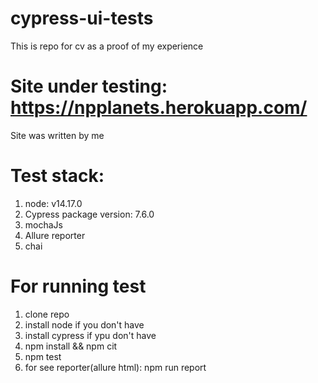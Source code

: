# cypress-ui-tests
This is repo for cv as a proof of my experience 
# Site under testing: https://npplanets.herokuapp.com/     
Site was written by me
# Test stack: 
1. node: v14.17.0
2. Cypress package version: 7.6.0
3. mochaJs
4. Allure reporter
5. chai


# For running test 
1. clone repo 
2. install node if you don't have 
3. install cypress if ypu don't have
4. npm install && npm cit
5. npm test 
6. for see reporter(allure html): npm run report 


